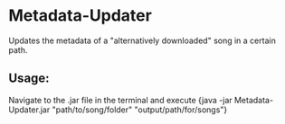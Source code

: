 # Metadata-Updater
Updates the metadata of a "alternatively downloaded" song in a certain path.

## Usage:
Navigate to the .jar file in the terminal and execute {java -jar Metadata-Updater.jar "path/to/song/folder" "output/path/for/songs"}
